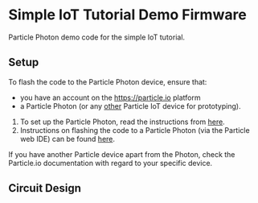 # Simple IoT Tutorial Demo Firmware

Particle Photon demo code for the simple IoT tutorial.

## Setup

To flash the code to the Particle Photon device, ensure that:

* you have an account on the https://particle.io platform
* a Particle Photon (or any [other](https://store.particle.io/collections/dev-kits) Particle IoT device for prototyping).

1. To set up the Particle Photon, read the instructions from [here](https://docs.particle.io/quickstart/photon/).
2. Instructions on flashing the code to a Particle Photon (via the Particle web IDE) can be found [here](https://docs.particle.io/tutorials/developer-tools/build/).

If you have another Particle device apart from the Photon, check the Particle.io documentation with regard to your specific device.

## Circuit Design


